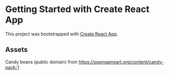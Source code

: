 # Getting Started with Create React App

This project was bootstrapped with [Create React App](https://github.com/facebook/create-react-app).

## Assets

Candy beans (public domain) from https://opengameart.org/content/candy-pack-1
